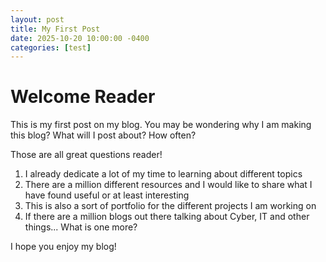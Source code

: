 ```yaml
---
layout: post
title: My First Post
date: 2025-10-20 10:00:00 -0400
categories: [test]
---
```


# Welcome Reader
This is my first post on my blog. You may be wondering why I am making this blog? What will I post about? How often? 

Those are all great questions reader! 

1. I already dedicate a lot of my time to learning about different topics
2. There are a million different resources and I would like to share what I have found useful or at least interesting
3. This is also a sort of portfolio for the different projects I am working on
4. If there are a million blogs out there talking about Cyber, IT and other things... What is one more?


I hope you enjoy my blog!


